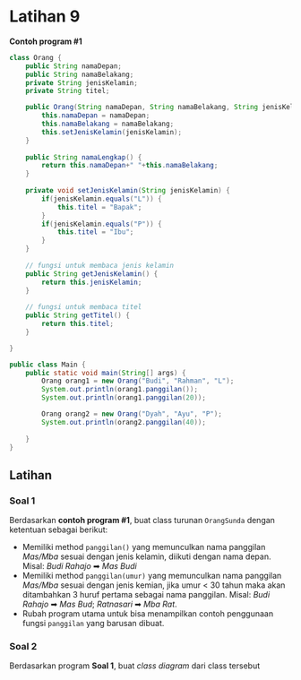 # Latihan 9

**Contoh program #1**

```java
class Orang {
    public String namaDepan;
    public String namaBelakang;
    private String jenisKelamin; 
    private String titel; 

    public Orang(String namaDepan, String namaBelakang, String jenisKelamin) {
        this.namaDepan = namaDepan;
        this.namaBelakang = namaBelakang;
        this.setJenisKelamin(jenisKelamin);
    }
    
    public String namaLengkap() {
        return this.namaDepan+" "+this.namaBelakang;
    }
    
    private void setJenisKelamin(String jenisKelamin) {
        if(jenisKelamin.equals("L")) {
            this.titel = "Bapak";
        } 
        if(jenisKelamin.equals("P")) {
            this.titel = "Ibu";
        }
    }
    
    // fungsi untuk membaca jenis kelamin
    public String getJenisKelamin() {
        return this.jenisKelamin;
    }
    
    // fungsi untuk membaca titel
    public String getTitel() {
        return this.titel;
    }

}

public class Main {
    public static void main(String[] args) {
        Orang orang1 = new Orang("Budi", "Rahman", "L");
        System.out.println(orang1.panggilan());
        System.out.println(orang1.panggilan(20));

        Orang orang2 = new Orang("Dyah", "Ayu", "P");
        System.out.println(orang2.panggilan(40));
               
    }
}
```

## Latihan
### Soal 1
Berdasarkan **contoh program #1**, buat class turunan `OrangSunda` dengan ketentuan sebagai berikut:
- Memiliki method `panggilan()` yang memunculkan nama panggilan _Mas/Mba_ sesuai dengan jenis kelamin, diikuti dengan nama depan. Misal: _Budi Rahajo_ ➡ _Mas Budi_
- Memiliki method `panggilan(umur)` yang memunculkan nama panggilan _Mas/Mba_ sesuai dengan jenis kemian, jika umur < 30 tahun maka akan ditambahkan 3 huruf pertama sebagai nama panggilan. Misal: _Budi Rahajo_ ➡ _Mas Bud_; _Ratnasari_ ➡ _Mba Rat_.
- Rubah program utama untuk bisa menampilkan contoh penggunaan fungsi `panggilan` yang barusan dibuat.

### Soal 2
Berdasarkan program **Soal 1**, buat _class diagram_ dari class tersebut